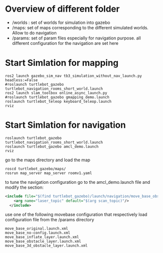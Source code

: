 # Overview of different folder
- /worlds : set of worlds for simulation into gazebo
- /maps: set of maps corresponding to the different simulated worlds. Allow to do navigation
- /params: set of param files especially for navigation purpose. all different configuration for the navigation are set here

# Start Simlation for mapping

```
ros2 launch gazebo_sim_nav tb3_simulation_without_nav_launch.py headless:=False
#roslaunch turtlebot_gazebo turtlebot_navigation_rooms_short_world.launch
ros2 launch slam_toolbox online_async_launch.py
#roslaunch turtlebot_gazebo gmapping_demo.launch
roslaunch turtlebot_teleop keyboard_teleop.launch
rviz
```


# Start Simlation for navigation

```
roslaunch turtlebot_gazebo turtlebot_navigation_rooms_short_world.launch
roslaunch turtlebot_gazebo amcl_demo.launch
rviz
```

go to the maps directory and load the map

```
roscd turtlebot_gazebo/maps/
rosrun map_server map_server roomv1.yaml
```

to tune the navigation configuration go to the amcl_demo.launch file and modify the section:

```xml
<include file="$(find turtlebot_gazebo)/launch/navigation/move_base_obstacle_layer.launch.xml">
    <arg name="laser_topic" default="$(arg scan_topic)"/>
  </include>
```
use one of the following movebase configuration that respectively load configuration file from the /params directory
```
move_base_original.launch.xml
move_base_no-config.launch.xml
move_base_inflate_layer.launch.xml
move_base_obstacle_layer.launch.xml
move_base_3d_obstacle_layer.launch.xml
```
